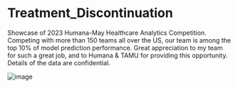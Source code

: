 # Treatment_Discontinuation

Showcase of 2023 Humana-May Healthcare Analytics Competition. Competing with more than 150 teams all over the US, our team is among the top 10% of model prediction performance. Great appreciation to my team for such a great job, and to Humana & TAMU for providing this opportunity. Details of the data are confidential.

![image](https://github.com/HuLilyowo/Treatment_Discontinuation/assets/133606096/24eebb4a-3953-4559-9a24-46ff9c6d1281)


